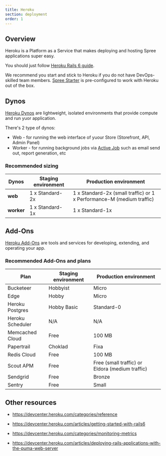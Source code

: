 ```yaml
---
title: Heroku
section: deployment
order: 1
---
```


## Overview

Heroku is a Platform as a Service that makes deploying and hosting Spree applications super easy.

You should just follow [Heroku Rails 6 guide](https://devcenter.heroku.com/articles/getting-started-with-rails6). 

We recommend you start and stick to Heroku if you do not have DevOps-skilled team members. [Spree Starter](https://github.com/spree/spree_starter) is pre-configured to work with Heroku out of the box.

## Dynos

[Heroku Dynos](https://www.heroku.com/dynos) are lightweight, isolated environments that provide compute and run yuor application.

There's 2 type of dynos:

* Web - for running the web interface of yuour Store (Storefront, API, Admin Panel)
* Worker - for running background jobs via [Active Job](https://guides.rubyonrails.org/active_job_basics.html) such as email send out, report generation, etc

### Recommended sizing

Dynos | Staging environment | Production environment
--- | --- | ---
**web** | 1 x Standard-2x | 1 x Standard-2x (small traffic) or 1 x Performance-M (medium traffic)
**worker** | 1 x Standard-1x | 1 x Standard-1x

## Add-Ons

[Heroku Add-Ons](https://elements.heroku.com/addons) are tools and services for developing, extending, and operating your app.

### Recommended Add-Ons and plans

Plan | Staging environment | Production environment
--- | --- | ---
Bucketeer | Hobbyist |Micro
Edge | Hobby | Micro
Heroku Postgres | Hobby Basic | Standard-0
Heroku Scheduler | N/A | N/A |
Memcached Cloud | Free | 100 MB
Papertrail | Choklad | Fixa
Redis Cloud | Free | 100 MB
Scout APM | Free | Free (small traffic) or Eldora (medium traffic)
Sendgrid | Free | Bronze
Sentry | Free | Small

## Other resources

* https://devcenter.heroku.com/categories/reference

* https://devcenter.heroku.com/articles/getting-started-with-rails6

* https://devcenter.heroku.com/categories/monitoring-metrics

* https://devcenter.heroku.com/articles/deploying-rails-applications-with-the-puma-web-server
